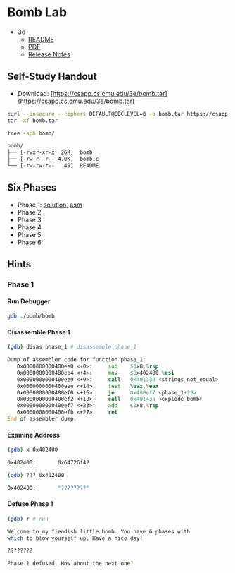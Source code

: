 # Bomb Lab

- 3e
  - [README](http://csapp.cs.cmu.edu/3e/README-bomblab)
  - [PDF](http://csapp.cs.cmu.edu/3e/bomblab.pdf)
  - [Release Notes](http://csapp.cs.cmu.edu/3e/bomblab-release.html)

## Self-Study Handout

- Download: [https://csapp.cs.cmu.edu/3e/bomb.tar](https://csapp.cs.cmu.edu/3e/bomb.tar)

```bash
curl --insecure --ciphers DEFAULT@SECLEVEL=0 -o bomb.tar https://csapp.cs.cmu.edu/3e/bomb.tar
tar -xf bomb.tar
```

```bash
tree -aph bomb/

bomb/
├── [-rwxr-xr-x  26K]  bomb
├── [-rw-r--r-- 4.0K]  bomb.c
└── [-rw-rw-r--   49]  README
```

## Six Phases

- Phase 1: [solution](solutions/phase_1.md), [asm](phases/phase_1.asm)
- Phase 2
- Phase 3
- Phase 4
- Phase 5
- Phase 6

## Hints

### Phase 1

#### Run Debugger

```bash
gdb ./bomb/bomb
```

#### Disassemble Phase 1

```bash
(gdb) disas phase_1 # disassemble phase_1
```

```asm
Dump of assembler code for function phase_1:
   0x0000000000400ee0 <+0>:     sub    $0x8,%rsp
   0x0000000000400ee4 <+4>:     mov    $0x402400,%esi
   0x0000000000400ee9 <+9>:     call   0x401338 <strings_not_equal>
   0x0000000000400eee <+14>:    test   %eax,%eax
   0x0000000000400ef0 <+16>:    je     0x400ef7 <phase_1+23>
   0x0000000000400ef2 <+18>:    call   0x40143a <explode_bomb>
   0x0000000000400ef7 <+23>:    add    $0x8,%rsp
   0x0000000000400efb <+27>:    ret
End of assembler dump.
```

#### Examine Address

```bash
(gdb) x 0x402400

0x402400:       0x64726f42
```

```bash
(gdb) ??? 0x402400

0x402400:       "????????"
```

#### Defuse Phase 1

```bash
(gdb) r # run
```

```bash
Welcome to my fiendish little bomb. You have 6 phases with
which to blow yourself up. Have a nice day!

????????

Phase 1 defused. How about the next one?
```

